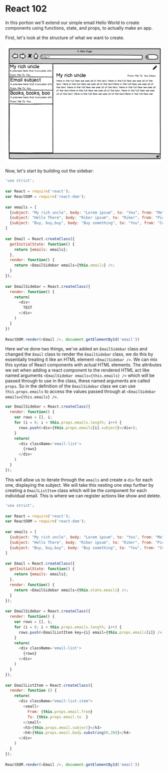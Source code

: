 # React 102

In this portion we'll extend our simple email Hello World to create components using functions, state, and props, to actually make an app.

First, let's look at the structure of what we want to create.

![React Email Layout](react-email.png)

Now, let's start by building out the sidebar:

```js
'use strict';

var React = require('react');
var ReactDOM = require('react-dom');

var emails = [
  {subject: "My rich uncle", body: "Lorem ipsum", to: "You", from: "Me"},
  {subject: "Hello There", body: "Riker ipsum", to: "Riker", from: "Picard"},
  {subject: "Buy, buy,buy", body: "Buy something", to: "You", from: "Congo"}
]

var Email = React.createClass({
  getInitialState: function() {
    return {emails: emails};
  },
  render: function() {
    return <EmailSidebar emails={this.emails} />;
  }
});

var EmailSidebar = React.createClass({
  render: function() {
    return(
      <div>
        TEST
      </div>
    )
  }
})

ReactDOM.render(<Email />, document.getElementById('email'))
```

Here we've done two things, we've added an `EmailSidebar` class and changed the `Email` class to render the `EmailSidebar` class, we do this by essentially treating it like an HTML element `<EmailSidebar />`. We can mix this syntax of React components with actual HTML elements. The attributes we set when adding a react component to the rendered HTML act like named arguments `<EmailSidebar emails={this.emails} />` which will be passed through to use in the class, these named arguments are called `props`. So in the definition of the `EmailSidebar` class we can use `this.props.emails` to access the values passed through at `<EmailSidebar emails={this.emails} />`.

```js
var EmailSidebar = React.createClass({
  render: function() {
    var rows = [], i;
    for (i = 0; i < this.props.emails.length; i++) {
      rows.push(<div>{this.props.emails[i].subject}</div>);
    }
    return(
      <div className='email-list'>
        {rows}
      </div>
    )
  }
});
```

This will allow us to iterate through the `emails` and create a `div` for each one, displaying the subject. We will take this nesting one step further by creating a `EmailListItem` class which will be the component for each individual email. This is where we can register actions like show and delete.

```js
'use strict';

var React = require('react');
var ReactDOM = require('react-dom');

var emails = [
  {subject: "My rich uncle", body: "Lorem ipsum", to: "You", from: "Me"},
  {subject: "Hello There", body: "Riker ipsum", to: "Riker", from: "Picard"},
  {subject: "Buy, buy,buy", body: "Buy something", to: "You", from: "Congo"}
]

var Email = React.createClass({
  getInitialState: function() {
    return {emails: emails};
  },
  render: function() {
    return <EmailSidebar emails={this.state.emails} />;
  }
});

var EmailSidebar = React.createClass({
  render: function() {
    var rows = [], i;
    for (i = 0; i < this.props.emails.length; i++) {
      rows.push(<EmailListItem key={i} email={this.props.emails[i]} />);
    }
    return(
      <div className='email-list'>
        {rows}
      </div>
    )
  }
});

var EmailListItem = React.createClass({
  render: function () {
    return(
      <div className="email-list-item">
        <small>
          From: {this.props.email.from}
          To: {this.props.email.to	}
        </small>
        <h3>{this.props.email.subject}</h3>
        <h4>{this.props.email.body.substring(0,20)}</h4>
      </div>
    )
  }
});

ReactDOM.render(<Email />, document.getElementById('email'))
```
